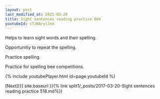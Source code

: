 ```yaml
---
layout: post
last_modified_at: 2021-03-29
title: Sight sentences reading practice 804
youtubeId: cTJWArylJeo
---
```

 
 
Helps to learn sight words and their spelling.

Opportunitiy to repeat the spelling. 

Practice spelling. 
 
Practice for spelling bee competitions. 
 
{% include youtubePlayer.html id=page.youtubeId %}
 
 

[Next]({{ site.baseurl }}{% link  split1/_posts/2017-03-20-Sight sentences reading practice 518.md%})
 

